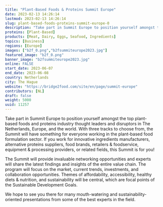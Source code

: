 ```yaml
---
title: "Plant-Based Foods & Proteins Summit Europe"
date: 2023-02-13 14:26:14
lastmod: 2023-02-13 14:26:14
slug: plant-based-foods-proteins-summit-europe-0
description: "Take part in Summit Europe to position yourself amongst the top plant-based foods and proteins industry thought leaders and disruptors in The Netherlands, Europe, and the world. With three tracks to choose from, the Summit will have something for everyone working in the plant-based food formulation sector. If you work for innovative ingredients manufacturers, alternative proteins suppliers, food brands, retailers & foodservice, equipment & processing providers, or related fields, this Summit is for you!"
proteins: [Plant-Based]
products: [Meat, Dairy, Eggs, Seafood, Ingredients]
topics: [Business]
regions: [Europe]
images: ["b2f_0.png","b2fsummiteurope2023.jpg"]
featured_image: "b2f_0.png"
banner_image: "b2fsummiteurope2023.jpg"
online: FALSE
start_date: 2023-06-07
end_date: 2023-06-08
country: Netherlands
city: The Hague
website: "https://bridge2food.com/site/en/page/summit-europe"
contributors: [NL]
draft: false
weight: 5000
uuid: 11257
---
```

Take part in Summit Europe to position yourself amongst the top
plant-based foods and proteins industry thought leaders and disruptors
in The Netherlands, Europe, and the world. With three tracks to choose
from, the Summit will have something for everyone working in the
plant-based food formulation sector. If you work for innovative
ingredients manufacturers, alternative proteins suppliers, food brands,
retailers & foodservice, equipment & processing providers, or related
fields, this Summit is for you!

The Summit will provide invaluable networking opportunities and experts
will share the latest findings and insights of the entire value chain.
The program will focus on the market, current trends, investments, and
collaboration opportunities. Themes of affordability, accessibility,
healthy diets & nutrition, and sustainability will be central, which are
focal points of the Sustainable Development Goals.

We hope to see you there for many mouth-watering and
sustainability-oriented presentations from some of the best experts in
the field.
